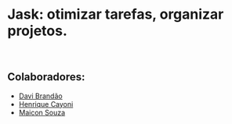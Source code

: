 <h1>Jask: otimizar tarefas, organizar projetos.</small> </h1>

<br />

<h2>Colaboradores:</h2>
<ul>
  <li><a href="github.com/davibrandao18">Davi Brandão</a></li>
  <li><a href="github.com/cayoni13">Henrique Cayoni</a></li>
  <li><a href="github.com/maiconspa">Maicon Souza</a></li>
</ul>
